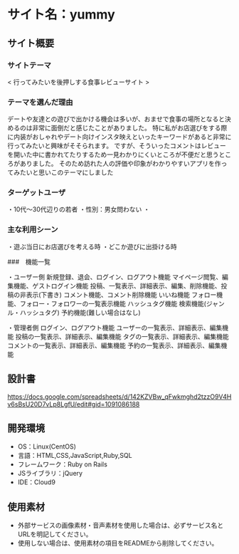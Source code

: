 # サイト名：yummy

## サイト概要
### サイトテーマ
< 行ってみたいを後押しする食事レビューサイト >

### テーマを選んだ理由
デートや友達との遊びで出かける機会は多いが、おませで食事の場所となると決めるのは非常に面倒だと感じたことがありました。
特に私がお店選びをする際に内装がおしゃれやデート向けインスタ映えといったキーワードがあると非常に行ってみたいと興味がそそられます。
ですが、そういったコメントはレビューを開いた中に書かれてたりするため一見わかりにくいところが不便だと思うところがありました。
そのため訪れた人の評価や印象がわかりやすいアプリを作ってみたいと思いこのテーマにしました


### ターゲットユーザ
・10代～30代辺りの若者
・性別：男女問わない
・

### 主な利用シーン
・遊ぶ当日にお店選びを考える時
・どこか遊びに出掛ける時


###　機能一覧

・ユーザー側
新規登録、退会、ログイン、ログアウト機能
マイページ閲覧、編集機能、ゲストログイン機能
投稿、一覧表示、詳細表示、編集、削除機能、投稿の非表示(下書き)
コメント機能、コメント削除機能
いいね機能
フォロー機能、フォロー・フォロワーの一覧表示機能
ハッシュタグ機能
検索機能(ジャンル・ハッシュタグ)
予約機能(難しい場合はなし)

・管理者側
ログイン、ログアウト機能
ユーザーの一覧表示、詳細表示、編集機能
投稿の一覧表示、詳細表示、編集機能
タグの一覧表示、詳細表示、編集機能
コメントの一覧表示、詳細表示、編集機能
予約の一覧表示、詳細表示、編集機能

## 設計書
<https://docs.google.com/spreadsheets/d/142KZVBw_qFwkmghd2tzzO9V4Hv6sBsU20D7vLp8LgfU/edit#gid=1091086188>

## 開発環境
- OS：Linux(CentOS)
- 言語：HTML,CSS,JavaScript,Ruby,SQL
- フレームワーク：Ruby on Rails
- JSライブラリ：jQuery
- IDE：Cloud9

## 使用素材
- 外部サービスの画像素材・音声素材を使用した場合は、必ずサービス名とURLを明記してください。
- 使用しない場合は、使用素材の項目をREADMEから削除してください。